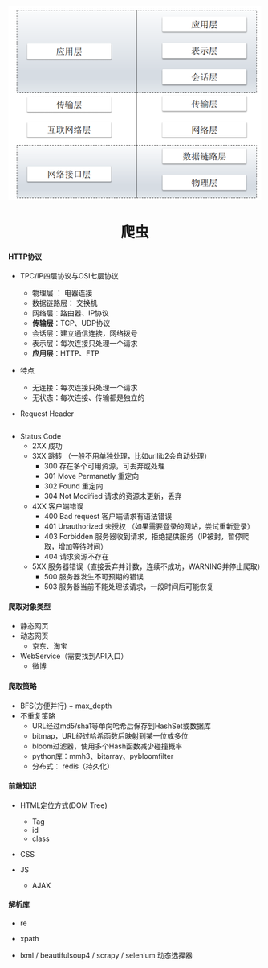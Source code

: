 ![img_1.png](img/img.png)

# <center>爬虫</center>

#### HTTP协议

* TPC/IP四层协议与OSI七层协议
    * 物理层 ： 电器连接
    * 数据链路层： 交换机
    * 网络层：路由器、IP协议
    * **传输层**：TCP、UDP协议
    * 会话层：建立通信连接，网络拨号
    * 表示层：每次连接只处理一个请求
    * **应用层**：HTTP、FTP
  
* 特点
    * 无连接：每次连接只处理一个请求
    * 无状态：每次连接、传输都是独立的

* Request Header

```python

```

* Status Code
    * 2XX 成功
    * 3XX 跳转 （一般不用单独处理，比如urllib2会自动处理）
        * 300 存在多个可用资源，可丢弃或处理
        * 301 Move Permanetly 重定向
        * 302 Found 重定向
        * 304 Not Modified 请求的资源未更新，丢弃
    * 4XX 客户端错误
        * 400 Bad request 客户端请求有语法错误
        * 401 Unauthorized 未授权 （如果需要登录的网站，尝试重新登录）
        * 403 Forbidden 服务器收到请求，拒绝提供服务（IP被封，暂停爬取，增加等待时间）
        * 404 请求资源不存在
    * 5XX 服务器错误（直接丢弃并计数，连续不成功，WARNING并停止爬取）
        * 500 服务器发生不可预期的错误
        * 503 服务器当前不能处理该请求，一段时间后可能恢复
    
#### 爬取对象类型

* 静态网页
* 动态网页
  * 京东、淘宝
* WebService（需要找到API入口）
  * 微博

#### 爬取策略
* BFS(方便并行) + max_depth
* 不重复策略
    * URL经过md5/sha1等单向哈希后保存到HashSet或数据库
    * bitmap，URL经过哈希函数后映射到某一位或多位
    * bloom过滤器，使用多个Hash函数减少碰撞概率
    * python库：mmh3、bitarray、pybloomfilter
    * 分布式： redis（持久化）
#### 前端知识
* HTML定位方式(DOM Tree)
    * Tag
    * id
    * class
* CSS

* JS
    * AJAX

#### 解析库

* re

* xpath

* lxml / beautifulsoup4 / scrapy / selenium 动态选择器